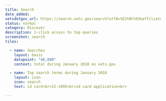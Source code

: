 ```yaml
---
title: Search
date_added:
vetsdotgov_url: https://search.vets.gov/search?utf8=%E2%9C%93&affiliate=vets.gov_search
status: normal
category: Discover
description: 1-click access to top queries
screenshot: search
tiles:

  - name: Searches
    layout: basic
    datapoint: "46,890"
    context: total during January 2018 on vets.gov

  - name: Top search terms during January 2018
    layout: icon
    icon: search
    text: id card<br>22-1995<br>id card application<br>

---
```

